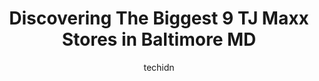 ---
layout: ampstory
image: https://i0.wp.com/www.depkes.org/wp-content/uploads/2023/06/tj-maxx-0-in-baltimore-md-1685965539.jpeg?resize=640,853
author: techidn
featured: false
description: Discover the impressive array of TJ Maxx options in Baltimore MD, where you can find 9 of the largest TJ Maxx establishments in the area. From renowned classics to hidden gems, Baltimore MD 
title: Discovering The Biggest 9 TJ Maxx Stores in Baltimore MD
cover:
   title: Discovering The Biggest 9 TJ Maxx Stores in Baltimore MD
   subtitle: Rickpate
   background: https://www.depkes.org/wp-content/uploads/2023/06/tj-maxx-0-in-baltimore-md-1685965539.jpeg

pages: 
 - layout: thirds
   top: <h1>#1 T.J. Maxx</h1>
   bottom: "<p>Its ok, the thing is that they dont give military discounts even on memorial day weekend. Every store have a sale except them.</p>"
   background: https://www.depkes.org/wp-content/uploads/2023/06/tj-maxx-1-in-baltimore-md-1685965540.jpeg
   backgroundblur: true
 - layout: thirds
   top: <h1>#2 T.J. Maxx</h1>
   bottom: "<p>6231 Columbia Crossing Cir, Columbia, MD 21046, United States</p>"
   background: https://www.depkes.org/wp-content/uploads/2023/06/tj-maxx-2-in-baltimore-md-1685965540.jpeg
   cta:
      link: https://www.depkes.org/blog/discovering-the-biggest-9-tj-maxx-stores-in-baltimore-md/
      text: Discovering The Biggest 9 TJ Maxx Stores in Baltimore MD
 - layout: thirds
   top: <h1>#3 T.J. Maxx</h1>
   bottom: "<p>1238 Putty Hill Ave, Towson, MD 21286, United States</p>"
   background: https://www.depkes.org/wp-content/uploads/2023/06/tj-maxx-3-in-baltimore-md-1685965541.jpeg
   cta:
      link: https://www.depkes.org/blog/discovering-the-biggest-9-tj-maxx-stores-in-baltimore-md/
      text: Discovering The Biggest 9 TJ Maxx Stores in Baltimore MD
 - layout: thirds
   top: <h1>#4 T.J. Maxx</h1>
   bottom: "<p>5257 Campbell Blvd, Nottingham, MD 21236, United States</p>"
   background: https://images.unsplash.com/photo-1614648718611-0635f29016cb?ixlib=rb-4.0.3&ixid=MnwxMjA3fDB8MHxwaG90by1wYWdlfHx8fGVufDB8fHx8&auto=format&fit=crop&w=640&h=853&q=80
   cta:
      link: https://www.depkes.org/blog/discovering-the-biggest-9-tj-maxx-stores-in-baltimore-md/
      text: Discovering The Biggest 9 TJ Maxx Stores in Baltimore MD
 - layout: thirds
   top: <h1>#5 T.J. Maxx</h1>
   bottom: "<p>1751 Ritchie Station Ct, Capitol Heights, MD 20743, United States</p>"
   background: https://images.unsplash.com/photo-1580610447943-1bfbef5efe07?ixlib=rb-4.0.3&ixid=MnwxMjA3fDB8MHxwaG90by1wYWdlfHx8fGVufDB8fHx8&auto=format&fit=crop&w=640&h=853&q=80
   cta:
      link: https://www.depkes.org/blog/discovering-the-biggest-9-tj-maxx-stores-in-baltimore-md/
      text: Discovering The Biggest 9 TJ Maxx Stores in Baltimore MD
 - layout: thirds
   top: <h1>#6 T.J. Maxx</h1>
   bottom: "<p>3411 Fort Meade Rd, Laurel, MD 20724, United States</p>"
   background: https://images.unsplash.com/photo-1489648022186-8f49310909a0?ixlib=rb-4.0.3&ixid=MnwxMjA3fDB8MHxwaG90by1wYWdlfHx8fGVufDB8fHx8&auto=format&fit=crop&w=640&h=853&q=80
   cta:
      link: https://www.depkes.org/blog/discovering-the-biggest-9-tj-maxx-stores-in-baltimore-md/
      text: Discovering The Biggest 9 TJ Maxx Stores in Baltimore MD
 - layout: thirds
   top: <h1>#7 T.J. Maxx</h1>
   bottom: "<p>9616 Reisterstown Rd, Owings Mills, MD 21117, United States</p>"
   background: https://images.unsplash.com/photo-1515405295579-ba7b45403062?ixlib=rb-4.0.3&ixid=MnwxMjA3fDB8MHxwaG90by1wYWdlfHx8fGVufDB8fHx8&auto=format&fit=crop&w=640&h=853&q=80
   cta:
      link: https://www.depkes.org/blog/discovering-the-biggest-9-tj-maxx-stores-in-baltimore-md/
      text: Discovering The Biggest 9 TJ Maxx Stores in Baltimore MD
 - layout: thirds
   middle: Continue reading...
   background: https://images.unsplash.com/photo-1557672172-298e090bd0f1?ixlib=rb-4.0.3&ixid=MnwxMjA3fDB8MHxwaG90by1wYWdlfHx8fGVufDB8fHx8&auto=format&fit=crop&w=640&h=853&q=80
   cta:
      link: https://www.depkes.org/blog/discovering-the-biggest-9-tj-maxx-stores-in-baltimore-md/
      text: Discovering The Biggest 9 TJ Maxx Stores in Baltimore MD
      
---